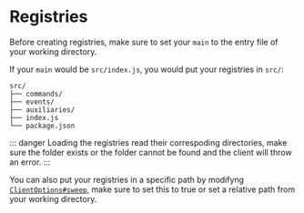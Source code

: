 # Registries

Before creating registries, make sure to set your `main` to the entry file of your working directory.

If your `main` would be `src/index.js`, you would put your registries in `src/`:
    
```
src/
├── commands/
├── events/
├── auxiliaries/
├── index.js
└── package.json
```



::: danger
Loading the registries read their correspoding directories, make sure the folder exists or the folder cannot be found and the client will throw an error.
:::

You can also put your registries in a specific path by modifyng [`ClientOptions#sweep`](../../documentation/interfaces/ClientOptions#sweep-string-boolean), make sure to set this to true or set a relative path from your working directory.